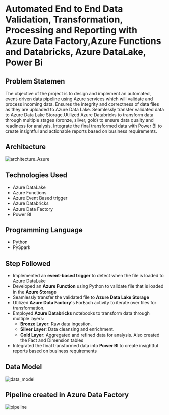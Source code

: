 
# Automated End to End Data Validation, Transformation, Processing and Reporting with Azure Data Factory,Azure Functions and Databricks, Azure DataLake, Power Bi

## Problem Statemen

The objective of the project is to design and implement an automated, event-driven data pipeline using Azure services which will validate and process incoming data. Ensures the integrity and correctness of data files as they are uploaded to Azure Data Lake.
Seamlessly transfer validated data to Azure Data Lake Storage.Utilized Azure Databricks to transform data through multiple stages (bronze, silver, gold) to ensure data quality and readiness for analysis. Integrate the final transformed data with Power BI to create insightful and actionable reports based on business requirements.

## Architecture
![architecture_Azure](https://github.com/user-attachments/assets/66ea68f8-f713-43fc-9640-c54c2afa06d7)

## Technologies Used
  -   Azure DataLake
  -   Azure Functions
  -   Azure Event Based trigger
  -   Azure Databricks
  -   Azure Data Factory
  -   Power BI
##  Programming Language
  -   Python
  -   PySpark

## Step Followed

  - Implemented an **event-based trigger** to detect when the file is loaded to Azure DataLake
  - Developed an **Azure Function** using Python to validate file that is loaded in the **Azure Storage**
  - Seamlessly transfer the validated file to **Azure Data Lake Storage**
  - Utilized **Azure Data Factory**'s ForEach activity to iterate over files for transformation.
  - Employed **Azure Databricks** notebooks to transform data through multiple layers:
     - **Bronze Layer**: Raw data ingestion.
     - **Silver Layer**: Data cleansing and enrichment.
     - **Gold Layer**: Aggregated and refined data for analysis. Also created the Fact and Dimension tables 
  -  Integrated the final transformed data into **Power BI** to create insightful reports based on business requirements  


## Data Model

![data_model](https://github.com/user-attachments/assets/7aae2c26-0a90-4fc8-b339-7ba560c02fc6)



## Pipeline created in Azure Data Factory

![pipeline](https://github.com/user-attachments/assets/589e3863-0333-47b8-b14d-60b28b78fe5c)


